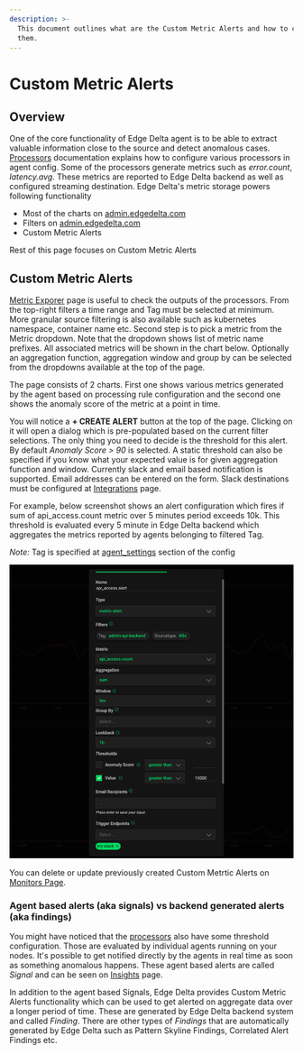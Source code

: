 ```yaml
---
description: >-
  This document outlines what are the Custom Metric Alerts and how to configure
  them.
---
```


# Custom Metric Alerts

## Overview

One of the core functionality of Edge Delta agent is to be able to extract valuable information close to the source and detect anomalous cases. [Processors](../configuration/processors.md) documentation explains how to configure various processors in agent config. Some of the processors generate metrics such as _error.count_, _latency.avg_. These metrics are reported to Edge Delta backend as well as configured streaming destination. Edge Delta's metric storage powers following functionality

* Most of the charts on [admin.edgedelta.com](https://admin.edgedelta.com/)
* Filters on [admin.edgedelta.com](https://admin.edgedelta.com/)
* Custom Metric Alerts

Rest of this page focuses on Custom Metric Alerts

## Custom Metric Alerts

[Metric Exporer](https://admin.edgedelta.com/metrics) page is useful to check the outputs of the processors. From the top-right filters a time range and Tag must be selected at minimum. More granular source filtering is also available such as kubernetes namespace, container name etc. Second step is to pick a metric from the Metric dropdown. Note that the dropdown shows list of metric name prefixes. All associated metrics will be shown in the chart below. Optionally an aggregation function, aggregation window and group by can be selected from the dropdowns available at the top of the page.

The page consists of 2 charts. First one shows various metrics generated by the agent based on processing rule configuration and the second one shows the anomaly score of the metric at a point in time.

You will notice a **+ CREATE ALERT** button at the top of the page. Clicking on it will open a dialog which is pre-populated based on the current filter selections. The only thing you need to decide is the threshold for this alert. By default _Anomaly Score &gt; 90_ is selected. A static threshold can also be specified if you know what your expected value is for given aggregation function and window. Currently slack and email based notification is supported. Email addresses can be entered on the form. Slack destinations must be configured at [Integrations](https://admin.edgedelta.com/integrations) page.

For example, below screenshot shows an alert configuration which fires if sum of api\_access.count metric over 5 minutes period exceeds 10k. This threshold is evaluated every 5 minute in Edge Delta backend which aggregates the metrics reported by agents belonging to filtered Tag.

_Note:_ Tag is specified at [agent\_settings](../configuration/agent-settings.md) section of the config

![](.././assets/custom-metric-alert.png)

You can delete or update previously created Custom Metrtic Alerts on [Monitors Page](https://admin.edgedelta.com/monitors).

### Agent based alerts \(aka signals\) vs backend generated alerts \(aka findings\)

You might have noticed that the [processors](../configuration/processors.md) also have some threshold configuration. Those are evaluated by individual agents running on your nodes. It's possible to get notified directly by the agents in real time as soon as something anomalous happens. These agent based alerts are called _Signal_ and can be seen on [Insights](https://admin.edgedelta.com/insights) page.

In addition to the agent based Signals, Edge Delta provides Custom Metric Alerts functionality which can be used to get alerted on aggregate data over a longer period of time. These are generated by Edge Delta backend system and called _Finding_. There are other types of _Findings_ that are automatically generated by Edge Delta such as Pattern Skyline Findings, Correlated Alert Findings etc.